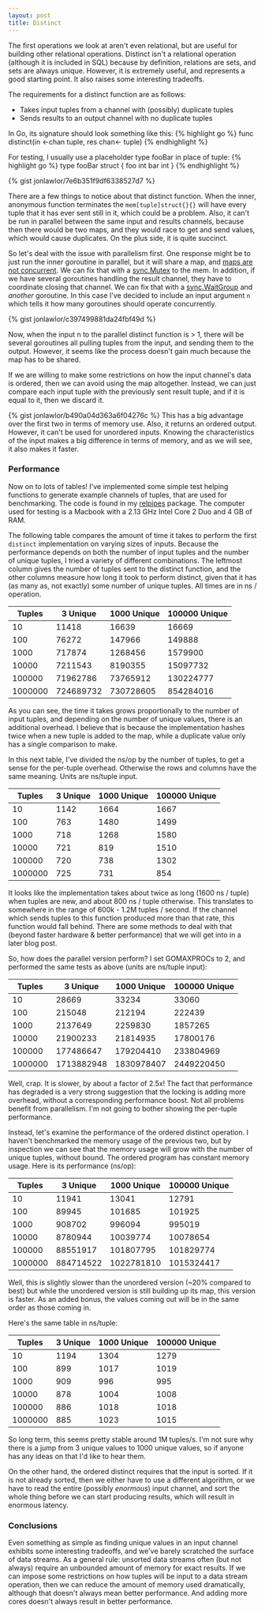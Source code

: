 ```yaml
---
layout: post
title: Distinct
---
```


The first operations we look at aren't even relational, but are useful for building other relational operations.  Distinct isn't a relational operation (although it is included in SQL) because by definition, relations are sets, and sets are always unique.  However, it is extremely useful, and represents a good starting point.  It also raises some interesting tradeoffs.

The requirements for a distinct function are as follows:

* Takes input tuples from a channel with (possibly) duplicate tuples
* Sends results to an output channel with no duplicate tuples

In Go, its signature should look something like this:
{% highlight go %}
func distinct(in <-chan tuple, res chan<- tuple)
{% endhighlight %}

For testing, I usually use a placeholder type fooBar in place of tuple:
{% highlight go %}
type fooBar struct {
	foo int
	bar int
}
{% endhighlight %}

{% gist jonlawlor/7e6b351f9df6338527d7 %}

There are a few things to notice about that distinct function.  When the inner, anonymous function terminates the `mem[tuple]struct{}{}` will have every tuple that it has ever sent still in it, which could be a problem.  Also, it can't be run in parallel between the same input and results channels, because then there would be two maps, and they would race to get and send values, which would cause duplicates.  On the plus side, it is quite succinct.

So let's deal with the issue with parallelism first.  One response might be to just run the inner goroutine in parallel, but it will share a map, and [maps are not concurrent](http://golang.org/doc/faq#atomic_maps).  We can fix that with a [sync.Mutex](http://golang.org/pkg/sync/#Mutex) to the mem.  In addition, if we have several goroutines handling the result channel, they have to coordinate closing that channel.  We can fix that with a [sync.WaitGroup](http://golang.org/pkg/sync/#WaitGroup) and *another* goroutine.  In this case I've decided to include an input argument `n` which tells it how many goroutines should operate concurrently.

{% gist jonlawlor/c397499881da24fbf49d %}


Now, when the input n to the parallel distinct function is > 1, there will be several goroutines all pulling tuples from the input, and sending them to the output.  However, it seems like the process doesn't gain much because the map has to be shared.

If we are willing to make some restrictions on how the input channel's data is ordered, then we can avoid using the map altogether.  Instead, we can just compare each input tuple with the previously sent result tuple, and if it is equal to it, then we discard it.

{% gist jonlawlor/b490a04d363a6f04276c %}
This has a big advantage over the first two in terms of memory use.  Also, it returns an ordered output.  However, it can't be used for unordered inputs.  Knowing the characteristics of the input makes a big difference in terms of memory, and as we will see, it also makes it faster.


### Performance

Now on to lots of tables!  I've implemented some simple test helping functions to generate example channels of tuples, that are used for benchmarking.  The code is found in my [relpipes](https://github.com/jonlawlor/relpipes) package.  The computer used for testing is a Macbook with a 2.13 GHz Intel Core 2 Duo and 4 GB of RAM.

The following table compares the amount of time it takes to perform the first `distinct` implementation on varying sizes of inputs.  Because the performance depends on both the number of input tuples and the number of unique tuples, I tried a variety of different combinations.  The leftmost column gives the number of tuples sent to the distinct function, and the other columns measure how long it took to perform distinct, given that it has (as many as, not exactly) some number of unique tuples.  All times are in ns / operation.

<table>
  <thead>
    <tr>
      <th>Tuples</th>
      <th>3 Unique</th>
      <th>1000 Unique</th>
      <th>100000 Unique</th>
    </tr>
  </thead>
  <tbody>
<tr>
  <td>10</td>	<td>11418</td>	<td>16639</td>	<td>16669</td>
</tr>
<tr>
  <td>100</td>	<td>76272</td>	<td>147966</td>	<td>149888</td>
</tr>
<tr>
  <td>1000</td>	<td>717874</td>	<td>1268456</td>	<td>1579900</td>
</tr>
<tr>
  <td>10000</td>	<td>7211543</td>	<td>8190355</td>	<td>15097732</td>
</tr>
<tr>
  <td>100000</td>	<td>71962786</td>	<td>73765912</td>	<td>130224777</td>
</tr>
<tr>
  <td>1000000</td>	<td>724689732</td>	<td>730728605</td>	<td>854284016</td>
</tr>
  </tbody>
</table>

As you can see, the time it takes grows proportionally to the number of input tuples, and depending on the number of unique values, there is an additional overhead.  I believe that is because the implementation hashes twice when a new tuple is added to the map, while a duplicate value only has a single comparison to make.


In this next table, I've divided the ns/op by the number of tuples, to get a sense for the per-tuple overhead.  Otherwise the rows and columns have the same meaning.  Units are ns/tuple input.
<table>
  <thead>
    <tr>
      <th>Tuples</th>
      <th>3 Unique</th>
      <th>1000 Unique</th>
      <th>100000 Unique</th>
    </tr>
  </thead>
<tbody>
<tr>
<td>10</td> <td>1142</td> <td>1664</td> <td>1667</td>
</tr>
<tr>
<td>100</td> <td>763</td> <td>1480</td> <td>1499</td>
</tr>
<tr>
<td>1000</td> <td>718</td> <td>1268</td> <td>1580</td>
</tr>
<tr>
<td>10000</td> <td>721</td> <td>819</td> <td>1510</td>
</tr>
<tr>
<td>100000</td> <td>720</td> <td>738</td> <td>1302</td>
</tr>
<tr>
<td>1000000</td> <td>725</td> <td>731</td> <td>854</td>
</tr>
</tbody>
</table>

It looks like the implementation takes about twice as long (1600 ns / tuple) when tuples are new, and about 800 ns / tuple otherwise.  This translates to somewhere in the range of 600k - 1.2M tuples / second.  If the channel which sends tuples to this function produced more than that rate, this function would fall behind.  There are some methods to deal with that (beyond faster hardware & better performance) that we will get into in a later blog post.

So, how does the parallel version perform?  I set GOMAXPROCs to 2, and performed the same tests as above (units are ns/tuple input):

<table>
	<thead>
		<tr>
			<th>Tuples</th>
			<th>3 Unique</th>
			<th>1000 Unique</th>
			<th>100000 Unique</th>
		</tr>
	</thead>
<tbody>
<tr>
<td>10</td>	<td>28669</td>	<td>33234</td>	<td>33060</td>
</tr>
<tr>
<td>100</td>	<td>215048</td>	<td>212194</td>	<td>222439</td>
</tr>
<tr>
<td>1000</td>	<td>2137649</td>	<td>2259830</td>	<td>1857265</td>
</tr>
<tr>
<td>10000</td>	<td>21900233</td>	<td>21814935</td>	<td>17800176</td>
</tr>
<tr>
<td>100000</td>	<td>177486647</td>	<td>179204410</td>	<td>233804969</td>
</tr>
<tr>
<td>1000000</td>	<td>1713882948</td>	<td>1830978407</td>	<td>2449220450</td>
</tr>
</tbody>
</table>

Well, crap.  It is slower, by about a factor of 2.5x!  The fact that performance has degraded is a very strong suggestion that the locking is adding more overhead, without a corresponding performance boost.  Not all problems benefit from parallelism.  I'm not going to bother showing the per-tuple performance.

Instead, let's examine the performance of the ordered distinct operation.  I haven't benchmarked the memory usage of the previous two, but by inspection we can see that the memory usage will grow with the number of unique tuples, without bound.  The ordered program has constant memory usage.  Here is its performance (ns/op):

<table>
	<thead>
		<tr>
			<th>Tuples</th>
			<th>3 Unique</th>
			<th>1000 Unique</th>
			<th>100000 Unique</th>
		</tr>
	</thead>
<tbody>
<tr>
<td>10</td>	<td>11941</td>	<td>13041</td>	<td>12791</td>
</tr>
<tr>
<td>100</td>	<td>89945</td>	<td>101685</td>	<td>101925</td>
</tr>
<tr>
<td>1000</td>	<td>908702</td>	<td>996094</td>	<td>995019</td>
</tr>
<tr>
<td>10000</td>	<td>8780944</td>	<td>10039774</td>	<td>10078654</td>
</tr>
<tr>
<td>100000</td>	<td>88551917</td>	<td>101807795</td>	<td>101829774</td>
</tr>
<tr>
<td>1000000</td>	<td>884714522</td>	<td>1022781810</td>	<td>1015324417</td>
</tr>
</tbody>
</table>


Well, this is slightly slower than the unordered version (~20% compared to best) but while the unordered version is still building up its map, this version is faster.  As an added bonus, the values coming out will be in the same order as those coming in.

Here's the same table in ns/tuple:

<table>
	<thead>
		<tr>
			<th>Tuples</th>
			<th>3 Unique</th>
			<th>1000 Unique</th>
			<th>100000 Unique</th>
		</tr>
	</thead>
<tbody>
<tr>
<td>10</td>	<td>1194</td>	<td>1304</td>	<td>1279</td>
</tr>
<tr>
<td>100</td>	<td>899</td>	<td>1017</td>	<td>1019</td>
</tr>
<tr>
<td>1000</td>	<td>909</td>	<td>996</td>	<td>995</td>
</tr>
<tr>
<td>10000</td>	<td>878</td>	<td>1004</td>	<td>1008</td>
</tr>
<tr>
<td>100000</td>	<td>886</td>	<td>1018</td>	<td>1018</td>
</tr>
<tr>
<td>1000000</td>	<td>885</td>	<td>1023</td>	<td>1015</td>
</tr>
</tbody>
</table>

So long term, this seems pretty stable around 1M tuples/s.  I'm not sure why there is a jump from 3 unique values to 1000 unique values, so if anyone has any ideas on that I'd like to hear them.

On the other hand, the ordered distinct requires that the input is sorted.  If it is not already sorted, then we either have to use a different algorithm, or we have to read the entire (possibly *enormous*) input channel, and sort the whole thing before we can start producing results, which will result in enormous latency.

### Conclusions
Even something as simple as finding unique values in an input channel exhibits some interesting tradeoffs, and we've barely scratched the surface of data streams.  As a general rule: unsorted data streams often (but not always) require an unbounded amount of memory for exact results.  If we can impose some restrictions on how tuples will be input to a data stream operation, then we can reduce the amount of memory used dramatically, although that doesn't always mean better performance.  And adding more cores doesn't always result in better performance.
